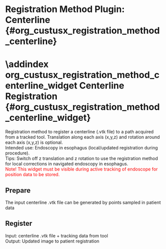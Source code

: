 Registration Method Plugin: Centerline {#org_custusx_registration_method_centerline}
===========================================================

\addindex org_custusx_registration_method_centerline_widget
Centerline Registration {#org_custusx_registration_method_centerline_widget}
===========================================================

Registration method to register a centerline (.vtk file) to a path acquired from a tracked tool.
Translation along each axis (x,y,z) and rotation around each axis (x,y,z) is optional.<br>
Intended use: Endoscopy in esophagus (local/updated registration during procedure).<br>
Tips: Switch off z translation and z rotation to use the registration method for local corrections
in navigated endoscopy in esophagus.<br>
<span style="color:red">Note! This widget must be visible during active tracking of endoscope for position data to be stored.</span>


Prepare
------------------------------------------------------------
The input centerline .vtk file can be generated by points sampled in patient data


Register
------------------------------------------------------------
Input: centerline .vtk file + tracking data from tool<br>
Output: Updated image to patient registration


